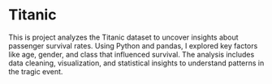 # Titanic
This is project analyzes the Titanic dataset to uncover insights about passenger survival rates. Using Python and pandas, I explored key factors like age, gender, and class that influenced survival. The analysis includes data cleaning, visualization, and statistical insights to understand patterns in the tragic event.
